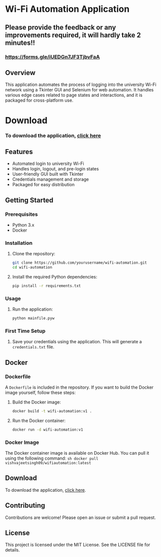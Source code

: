# Wi-Fi Automation Application

## Please provide the feedback or any improvements required, it will hardly take 2 minutes!!
### https://forms.gle/iUEDGn7JF3TjbvFaA

## Overview

This application automates the process of logging into the university Wi-Fi network using a Tkinter GUI and Selenium for web automation. It handles various edge cases related to page states and interactions, and it is packaged for cross-platform use.

# Download

### To download the application, [click here](https://www.dropbox.com/scl/fi/m6hv54zx9bfyyr3gmqsdo/mainfile.exe?rlkey=8ufmi1ltzoyfbzz0zefdn7ca4&st=zshnw6gg&dl=0)

## Features

- Automated login to university Wi-Fi
- Handles login, logout, and pre-login states
- User-friendly GUI built with Tkinter
- Credentials management and storage
- Packaged for easy distribution

## Getting Started

### Prerequisites

- Python 3.x
- Docker

### Installation

1. Clone the repository:
    ```sh
    git clone https://github.com/yourusername/wifi-automation.git
    cd wifi-automation
    ```

2. Install the required Python dependencies:
    ```sh
    pip install -r requirements.txt
    ```

### Usage

1. Run the application:
    ```sh
    python mainfile.pyw
    ```

### First Time Setup

1. Save your credentials using the application. This will generate a `credentials.txt` file.

## Docker

### Dockerfile

A `Dockerfile` is included in the repository. If you want to build the Docker image yourself, follow these steps:

1. Build the Docker image:
    ```sh
    docker build -t wifi-automation:v1 .
    ```

2. Run the Docker container:
    ```sh
    docker run -d wifi-automation:v1
    ```

### Docker Image

The Docker container image is available on Docker Hub. You can pull it using the following command:
    ```sh
    docker pull vishvajeetsingh09/wifiautomation:latest
    ```

## Download

To download the application, [click here](https://www.dropbox.com/scl/fi/m6hv54zx9bfyyr3gmqsdo/mainfile.exe?rlkey=8ufmi1ltzoyfbzz0zefdn7ca4&st=zshnw6gg&dl=0).

## Contributing

Contributions are welcome! Please open an issue or submit a pull request.

## License

This project is licensed under the MIT License. See the LICENSE file for details.

